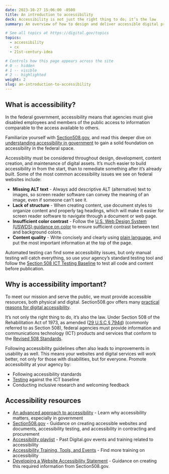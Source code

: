 ```yaml
---
date: 2023-10-27 15:06:00 -0500
title: An introduction to accessibility
deck: Accessibility is not just the right thing to do; it’s the law
summary: An overview of how to design and deliver accessible digital products and services in the federal government

# See all topics at https://digital.gov/topics
topics:
  - accessibility
  - cx
  - 21st-century-idea

# Controls how this page appears across the site
# 0 -- hidden
# 1 -- visible
# 2 -- highlighted
weight: 2
slug: an-introduction-to-accessibility
---
```


## What is accessibility?

In the federal government, accessibility means that agencies must give disabled employees and members of the public access to information comparable to the access available to others.

Familiarize yourself with [Section508,gov](https://www.section508.gov/), and read this deeper dive on [understanding accessibility in government](https://digital.gov/resources/introduction-accessibility) to gain a solid foundation on accessibility in the federal space.

Accessibility must be considered throughout design, development, content creation, and maintenance of digital assets. It’s much easier to build accessibility in from the start, than to remediate something after it’s already built. Some of the most common accessibility issues we see on federal websites include:

- **Missing ALT text** - Always add descriptive ALT (alternative) text to images, so screen reader software can convey the meaning of an image, even if someone can’t see it.
- **Lack of structure** - When creating content, use document styles to organize content and properly tag headings, which will make it easier for screen reader software to navigate through a document or web page.
- **Insufficient color contrast** - Follow the [U.S. Web Design System (USWDS) guidance on color](https://designsystem.digital.gov/utilities/color/) to ensure sufficient contrast between text and background colors.
- **Content quality** - Write concisely and clearly using [plain language](https://digital.gov/resources/an-introduction-to-plain-language/?dg), and put the most important information at the top of the page.

Automated testing can find some accessibility issues, but only manual testing will catch everything, so use your agency’s standard testing tool and follow the [Section 508 ICT Testing Baseline](https://ictbaseline.access-board.gov/) to test all code and content before publication.

## Why is accessibility important?

To meet our mission and serve the public, we must provide accessible resources, both physical and digital. Section508.gov offers many [practical reasons for digital accessibility](https://www.section508.gov/manage/benefits-of-accessibility/).

It’s not only the right thing to do, it’s also the law. Under Section 508 of the Rehabilitation Act of 1973, as amended ([29 U.S.C § 794d](http://www.gpo.gov/fdsys/pkg/USCODE-2011-title29/html/USCODE-2011-title29-chap16-subchapV-sec794d.htm)) (commonly referred to as Section 508), federal agencies must provide information and communications technology (ICT) products and services that conform to the [Revised 508 Standards](https://www.access-board.gov/guidelines-and-standards/communications-and-it/about-the-ict-refresh/final-rule/text-of-the-standards-and-guidelines).

Following accessibility guidelines often also leads to improvements in usability as well. This means your websites and digital services will work better, not only for those with disabilities, but for everyone. Promote accessibility at your agency by:

- Following accessibility standards
- [Testing](https://www.section508.gov/test/trusted-tester/) against the ICT baseline
- Conducting inclusive research and welcoming feedback

## Accessibility resources

- [An advanced approach to accessibility](https://digital.gov/resources/advanced-accessibility/) - Learn why accessibility matters, especially in government
- [Section508.gov](https://www.section508.gov/) - Guidance on creating accessible websites and documents, accessibility testing, and accessibility in contracting and procurement
- [Accessibility playlist](https://www.youtube.com/playlist?list=PLd9b-GuOJ3nFHykZgRBZ7_bzwfZ526rxm) - Past Digital.gov events and training related to accessibility
- [Accessibility Training, Tools, and Events](https://www.section508.gov/training/) - Find more training on accessibility
- [Developing a Website Accessibility Statement](https://www.section508.gov/manage/laws-and-policies/website-accessibility-statement/) - Guidance on creating this required information from Section508.gov.
